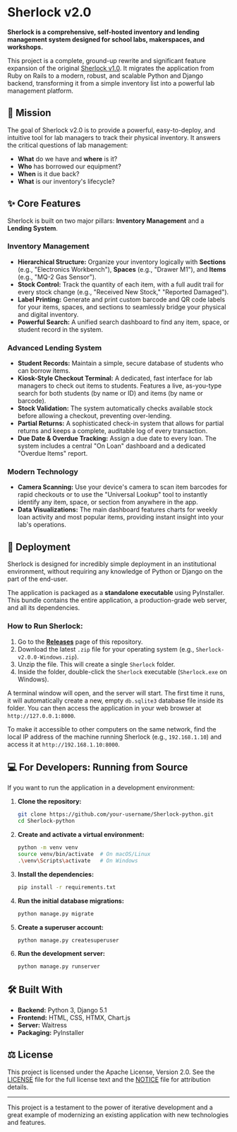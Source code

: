 # Sherlock v2.0

**Sherlock is a comprehensive, self-hosted inventory and lending management system designed for school labs, makerspaces, and workshops.**

This project is a complete, ground-up rewrite and significant feature expansion of the original [Sherlock v1.0](https://github.com/Atal-Lab-DPSBS/Sherlock). It migrates the application from Ruby on Rails to a modern, robust, and scalable Python and Django backend, transforming it from a simple inventory list into a powerful lab management platform.

## 🌟 Mission

The goal of Sherlock v2.0 is to provide a powerful, easy-to-deploy, and intuitive tool for lab managers to track their physical inventory. It answers the critical questions of lab management:
*   **What** do we have and **where** is it?
*   **Who** has borrowed our equipment?
*   **When** is it due back?
*   **What** is our inventory's lifecycle?

## ✨ Core Features

Sherlock is built on two major pillars: **Inventory Management** and a **Lending System**.

### Inventory Management
*   **Hierarchical Structure:** Organize your inventory logically with **Sections** (e.g., "Electronics Workbench"), **Spaces** (e.g., "Drawer M1"), and **Items** (e.g., "MQ-2 Gas Sensor").
*   **Stock Control:** Track the quantity of each item, with a full audit trail for every stock change (e.g., "Received New Stock," "Reported Damaged").
*   **Label Printing:** Generate and print custom barcode and QR code labels for your items, spaces, and sections to seamlessly bridge your physical and digital inventory.
*   **Powerful Search:** A unified search dashboard to find any item, space, or student record in the system.

### Advanced Lending System
*   **Student Records:** Maintain a simple, secure database of students who can borrow items.
*   **Kiosk-Style Checkout Terminal:** A dedicated, fast interface for lab managers to check out items to students. Features a live, as-you-type search for both students (by name or ID) and items (by name or barcode).
*   **Stock Validation:** The system automatically checks available stock before allowing a checkout, preventing over-lending.
*   **Partial Returns:** A sophisticated check-in system that allows for partial returns and keeps a complete, auditable log of every transaction.
*   **Due Date & Overdue Tracking:** Assign a due date to every loan. The system includes a central "On Loan" dashboard and a dedicated "Overdue Items" report.

### Modern Technology
*   **Camera Scanning:** Use your device's camera to scan item barcodes for rapid checkouts or to use the "Universal Lookup" tool to instantly identify any item, space, or section from anywhere in the app.
*   **Data Visualizations:** The main dashboard features charts for weekly loan activity and most popular items, providing instant insight into your lab's operations.

## 🚀 Deployment

Sherlock is designed for incredibly simple deployment in an institutional environment, without requiring any knowledge of Python or Django on the part of the end-user.

The application is packaged as a **standalone executable** using PyInstaller. This bundle contains the entire application, a production-grade web server, and all its dependencies.

### How to Run Sherlock:
1.  Go to the [**Releases**](https://github.com/your-username/Sherlock-python/releases) page of this repository.
2.  Download the latest `.zip` file for your operating system (e.g., `Sherlock-v2.0.0-Windows.zip`).
3.  Unzip the file. This will create a single `Sherlock` folder.
4.  Inside the folder, double-click the `Sherlock` executable (`Sherlock.exe` on Windows).

A terminal window will open, and the server will start. The first time it runs, it will automatically create a new, empty `db.sqlite3` database file inside its folder. You can then access the application in your web browser at `http://127.0.0.1:8000`.

To make it accessible to other computers on the same network, find the local IP address of the machine running Sherlock (e.g., `192.168.1.10`) and access it at `http://192.168.1.10:8000`.

## 💻 For Developers: Running from Source

If you want to run the application in a development environment:

1.  **Clone the repository:**
    ```bash
    git clone https://github.com/your-username/Sherlock-python.git
    cd Sherlock-python
    ```
2.  **Create and activate a virtual environment:**
    ```bash
    python -m venv venv
    source venv/bin/activate  # On macOS/Linux
    .\venv\Scripts\activate   # On Windows
    ```
3.  **Install the dependencies:**
    ```bash
    pip install -r requirements.txt
    ```
4.  **Run the initial database migrations:**
    ```bash
    python manage.py migrate
    ```
5.  **Create a superuser account:**
    ```bash
    python manage.py createsuperuser
    ```
6.  **Run the development server:**
    ```bash
    python manage.py runserver
    ```

## 🛠️ Built With
*   **Backend:** Python 3, Django 5.1
*   **Frontend:** HTML, CSS, HTMX, Chart.js
*   **Server:** Waitress
*   **Packaging:** PyInstaller

## ⚖️ License

This project is licensed under the Apache License, Version 2.0. See the [LICENSE](LICENSE) file for the full license text and the [NOTICE](NOTICE) file for attribution details.

---
This project is a testament to the power of iterative development and a great example of modernizing an existing application with new technologies and features.